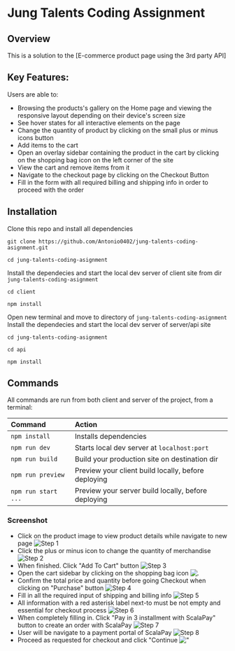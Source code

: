 # Jung Talents Coding Assignment

## Overview

This is a solution to the [E-commerce product page using the 3rd party API]

## Key Features:

Users are able to:

- Browsing the products's gallery on the Home page and viewing the responsive layout depending on their device's screen size
- See hover states for all interactive elements on the page
- Change the quantity of product by clicking on the small plus or minus icons button
- Add items to the cart
- Open an overlay sidebar containing the product in the cart by clicking on the shopping bag icon on the left corner of the site
- View the cart and remove items from it
- Navigate to the checkout page by clicking on the Checkout Button
- Fill in the form with all required billing and shipping info in order to proceed with the order

## Installation

Clone this repo and install all dependencies

```
git clone https://github.com/Antonio0402/jung-talents-coding-asignment.git

cd jung-talents-coding-asignment
```

Install the dependecies and start the local dev server of client site from dir `jung-talents-coding-asignment`

```
cd client

npm install
```

Open new terminal and move to directory of `jung-talents-coding-asignment`
Install the dependecies and start the local dev server of server/api site

```
cd jung-talents-coding-asignment

cd api

npm install
```

## Commands

All commands are run from both client and server of the project, from a terminal:

| Command             | Action                                              |
| :------------------ | :-------------------------------------------------- |
| `npm install`       | Installs dependencies                               |
| `npm run dev`       | Starts local dev server at `localhost:port`         |
| `npm run build`     | Build your production site on destination dir       |
| `npm run preview`   | Preview your client build locally, before deploying |
| `npm run start ...` | Preview your server build locally, before deploying |

### Screenshot

- Click on the product image to view product details while navigate to new page
  ![Step 1](./screenshots/1.webp)
- Click the plus or minus icon to change the quantity of merchandise
  ![Step 2](./screenshots/2.webp)
- When finished. Click "Add To Cart" button
  ![Step 3](./screenshots/3.webp)
- Open the cart sidebar by clicking on the shopping bag icon
  ![.](./screenshots/4.webp)
- Confirm the total price and quantity before going Checkout when clicking on "Purchase" button
  ![Step 4](./screenshots/5.webp)
- Fill in all the required input of shipping and billing info
  ![Step 5](./screenshots/6.webp)
- All information with a red asterisk label next-to must be not empty and essential for checkout process
  ![Step 6](./screenshots/7.webp)
- When completely filling in. Click "Pay in 3 installment with ScalaPay" button to create an order with ScalaPay
  ![Step 7](./screenshots/8.webp)
- User will be navigate to a payment portal of ScalaPay
  ![Step 8](./screenshots/9.webp)
- Proceed as requested for checkout and click "Continue
  !["](./screenshots/10.webp)
